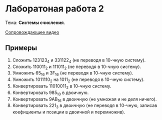 # Лаборатоная работа 2

Тема: **Системы счисления**.

[Сопровождающее видео](https://www.youtube.com/watch?v=npB8lF-V4mc&list=PL4sUOB8DjVlWUcSaCu0xPcK7rYeRwGpl7&index=2)

## Примеры

1. Сложить 123123<sub>4</sub> и 331122<sub>4</sub> (не переводя в 10-чную систему).
2. Сложить 110011<sub>2</sub> и 111011<sub>2</sub> (не переводя в 10-чную систему).
3. Умножить 65<sub>16</sub> и 3F<sub>16</sub> (не переводя в 10-чную систему).
3. Умножить 1011110<sub>2</sub> на 1011<sub>2</sub> (не переводя в 10-чную систему).
1. Конвертировать 11010011<sub>2</sub> в 10-чную систему.
2. Конвертировать 985<sub>10</sub> в двоичную.
2. Конвертировать 9AB<sub>16</sub> в двоичную (не умножая и не деля ничего).
2. Конвертировать 221<sub>3</sub> в двоичную (не переводя в 10-чную, записав коефициенты и позиции в двоичной и перемножив).

